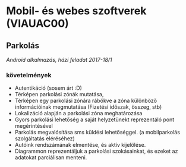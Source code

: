 # Mobil- és webes szoftverek (VIAUAC00)
## Parkolás
*Android alkalmazás, házi feladat 2017-18/1*

### követelmények
- Autentikáció (sosem árt :D)
- Térképen parkolási zónák mutatása,
- Térképen egy parkolási zónára rábökve a zóna különböző információinak megmutatása (Fizetési időszak, összeg, stb)
- Lokalizáció alapján a parkolási zóna meghatározása
- Gyors parkolási lehetőség a saját helyzetünekt reprezentáló pont megérintésével
- Parkolás megvalósítása sms küldési lehetőséggel. (a mobilparkolás szolgáltatás eléréséhez)
- Autóink rendszámának elmentése, és aktív kijelölése.
- Diagrammon reprezentáljuk a parkolási szokásainkat, és ezeket az adatokat parciálisan menteni.
